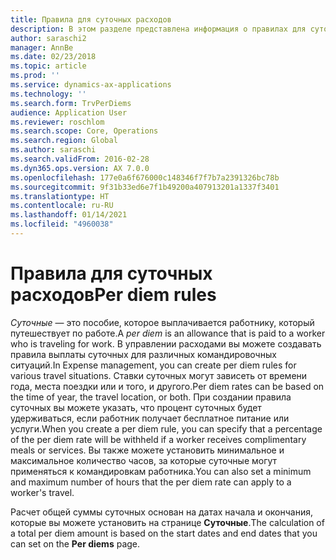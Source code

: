 ```yaml
---
title: Правила для суточных расходов
description: В этом разделе представлена информация о правилах для суточных.
author: saraschi2
manager: AnnBe
ms.date: 02/23/2018
ms.topic: article
ms.prod: ''
ms.service: dynamics-ax-applications
ms.technology: ''
ms.search.form: TrvPerDiems
audience: Application User
ms.reviewer: roschlom
ms.search.scope: Core, Operations
ms.search.region: Global
ms.author: saraschi
ms.search.validFrom: 2016-02-28
ms.dyn365.ops.version: AX 7.0.0
ms.openlocfilehash: 177e0a6f676000c148346f7f7b7a2391326bc78b
ms.sourcegitcommit: 9f31b33ed6e7f1b49200a407913201a1337f3401
ms.translationtype: HT
ms.contentlocale: ru-RU
ms.lasthandoff: 01/14/2021
ms.locfileid: "4960038"
---
```

# <a name="per-diem-rules"></a><span data-ttu-id="b42eb-103">Правила для суточных расходов</span><span class="sxs-lookup"><span data-stu-id="b42eb-103">Per diem rules</span></span>

<span data-ttu-id="b42eb-104">*Суточные* — это пособие, которое выплачивается работнику, который путешествует по работе.</span><span class="sxs-lookup"><span data-stu-id="b42eb-104">A *per diem* is an allowance that is paid to a worker who is traveling for work.</span></span> <span data-ttu-id="b42eb-105">В управлении расходами вы можете создавать правила выплаты суточных для различных командировочных ситуаций.</span><span class="sxs-lookup"><span data-stu-id="b42eb-105">In Expense management, you can create per diem rules for various travel situations.</span></span> <span data-ttu-id="b42eb-106">Ставки суточных могут зависеть от времени года, места поездки или и того, и другого.</span><span class="sxs-lookup"><span data-stu-id="b42eb-106">Per diem rates can be based on the time of year, the travel location, or both.</span></span> <span data-ttu-id="b42eb-107">При создании правила суточных вы можете указать, что процент суточных будет удерживаться, если работник получает бесплатное питание или услуги.</span><span class="sxs-lookup"><span data-stu-id="b42eb-107">When you create a per diem rule, you can specify that a percentage of the per diem rate will be withheld if a worker receives complimentary meals or services.</span></span> <span data-ttu-id="b42eb-108">Вы также можете установить минимальное и максимальное количество часов, за которые суточные могут применяться к командировкам работника.</span><span class="sxs-lookup"><span data-stu-id="b42eb-108">You can also set a minimum and maximum number of hours that the per diem rate can apply to a worker's travel.</span></span>

<span data-ttu-id="b42eb-109">Расчет общей суммы суточных основан на датах начала и окончания, которые вы можете установить на странице **Суточные**.</span><span class="sxs-lookup"><span data-stu-id="b42eb-109">The calculation of a total per diem amount is based on the start dates and end dates that you can set on the **Per diems** page.</span></span>
